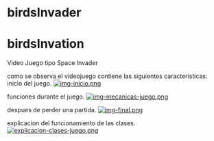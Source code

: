 # birdsInvader
# birdsInvation
Video Juego tipo Space Invader

como se observa el videojuego contiene las siguientes caracteristicas: 
inicio del juego.
[![img-inicio.png](https://i.postimg.cc/d37c9S14/img-inicio.png)](https://postimg.cc/64NPWcCv)

funciones durante el juego.
[![img-mecanicas-juego.png](https://i.postimg.cc/hPTtWfDM/img-mecanicas-juego.png)](https://postimg.cc/kBMmWMtt)

despues de perder una partida.
[![img-final.png](https://i.postimg.cc/8CK1Bv4k/img-final.png)](https://postimg.cc/sBWd3vbb)

explicacion del funcionamiento de las clases.
[![explicacion-clases-juego.png](https://i.postimg.cc/3wdMhcj7/explicacion-clases-juego.png)](https://postimg.cc/7C8tMXQQ)
